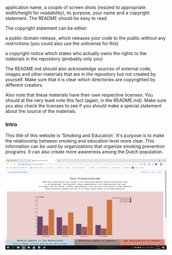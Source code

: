 application name, a couple of screen shots (resized to appropriate width/height for readability), its purpose, your name and a copyright statement. The README should be easy to read.

The copyright statement can be either:

a public domain release, which releases your code to the public without any restrictions (you could also use the unlicense for this)

a copyright notice which states who actually owns the rights to the materials in the repository (probably only you)

The README.md should also acknowledge sources of external code, images and other materials that are in the repository but not created by yourself. Make sure that it is clear which directories are copyrighted by different creators.

Also note that these materials have their own respective licenses. You should at the very least note this fact (again, in the README.md). Make sure you also check the licenses to see if you should make a special statement about the source of the materials.

### Intro

This title of this website is 'Smoking and Education'. It's purpose is to make the relationship between smoking and education level more clear. This information can be used by organizations that organize smoking prevention programs. It can also create more awareness among the Dutch population.

![alt text](doc/prtscr1.png)

